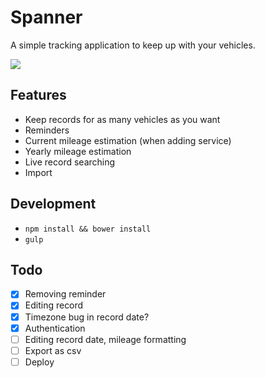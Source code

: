 # Spanner

A simple tracking application to keep up with your vehicles.

![](http://cl.ly/image/0v1A2s2N2W1m/Screen%20Shot%202014-11-25%20at%2010.56.18%20AM.png)

## Features

* Keep records for as many vehicles as you want
* Reminders
* Current mileage estimation (when adding service)
* Yearly mileage estimation
* Live record searching
* Import

## Development

* `npm install && bower install`
* `gulp`

## Todo

* [x] Removing reminder
* [x] Editing record
* [x] Timezone bug in record date?
* [x] Authentication
* [ ] Editing record date, mileage formatting
* [ ] Export as csv
* [ ] Deploy
